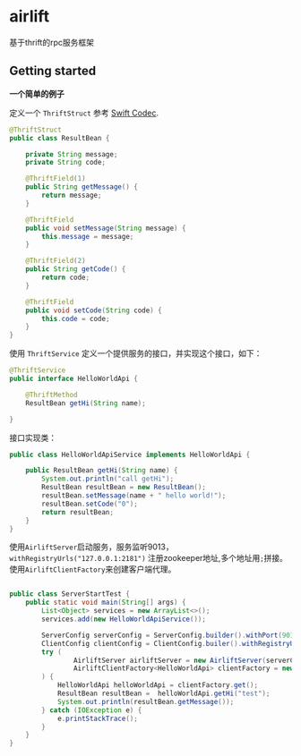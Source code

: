 # airlift
基于thrift的rpc服务框架


## Getting started

**一个简单的例子**

定义一个 `ThriftStruct` 参考 [Swift Codec](https://github.com/facebookarchive/swift/tree/master/swift-codec).
```java
@ThriftStruct
public class ResultBean {

    private String message;
    private String code;

    @ThriftField(1)
    public String getMessage() {
        return message;
    }

    @ThriftField
    public void setMessage(String message) {
        this.message = message;
    }

    @ThriftField(2)
    public String getCode() {
        return code;
    }

    @ThriftField
    public void setCode(String code) {
        this.code = code;
    }
}
```
使用 `ThriftService` 定义一个提供服务的接口，并实现这个接口，如下：
```java
@ThriftService
public interface HelloWorldApi {

    @ThriftMethod
    ResultBean getHi(String name);

}
```
接口实现类：
```java
public class HelloWorldApiService implements HelloWorldApi {

    public ResultBean getHi(String name) {
        System.out.println("call getHi");
        ResultBean resultBean = new ResultBean();
        resultBean.setMessage(name + " hello world!");
        resultBean.setCode("0");
        return resultBean;
    }
}

```

使用`AirliftServer`启动服务，服务监听9013，`withRegistryUrls("127.0.0.1:2181")` 注册zookeeper地址,多个地址用`;`拼接。
使用`AirliftClientFactory`来创建客户端代理。
```java

public class ServerStartTest {
    public static void main(String[] args) {
        List<Object> services = new ArrayList<>();
        services.add(new HelloWorldApiService());

        ServerConfig serverConfig = ServerConfig.builder().withPort(9013).withRegistryUrls("127.0.0.1:2181").build();
        ClientConfig clientConfig = ClientConfig.builer().withRegistryUrls("127.0.0.1:2181").build();
        try (
                AirliftServer airliftServer = new AirliftServer(serverConfig, services).start();
                AirliftClientFactory<HelloWorldApi> clientFactory = new AirliftClientFactory<>(clientConfig)
        ) {
            HelloWorldApi helloWorldApi = clientFactory.get();
            ResultBean resultBean =  helloWorldApi.getHi("test");
            System.out.println(resultBean.getMessage());
        } catch (IOException e) {
            e.printStackTrace();
        }
    }
}
```

